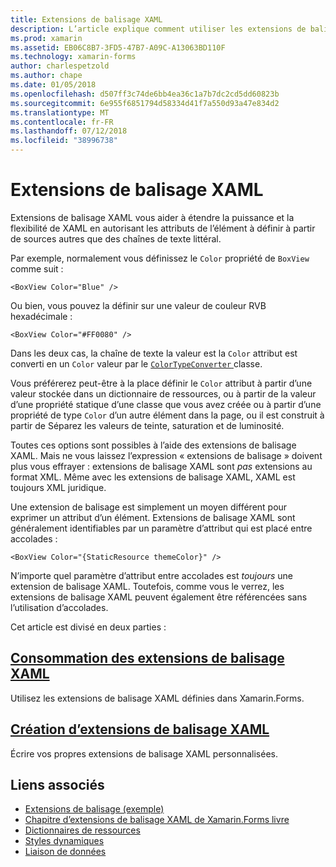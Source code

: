 ```yaml
---
title: Extensions de balisage XAML
description: L’article explique comment utiliser les extensions de balisage XAML de Xamarin.Forms pour étendre la puissance et la flexibilité de XAML en autorisant les attributs de l’élément à définir à partir de sources autres que des chaînes de texte littéral.
ms.prod: xamarin
ms.assetid: EB06C8B7-3FD5-47B7-A09C-A13063BD110F
ms.technology: xamarin-forms
author: charlespetzold
ms.author: chape
ms.date: 01/05/2018
ms.openlocfilehash: d507ff3c74de6bb4ea36c1a7b7dc2cd5dd60823b
ms.sourcegitcommit: 6e955f6851794d58334d41f7a550d93a47e834d2
ms.translationtype: MT
ms.contentlocale: fr-FR
ms.lasthandoff: 07/12/2018
ms.locfileid: "38996738"
---
```

# <a name="xaml-markup-extensions"></a>Extensions de balisage XAML

Extensions de balisage XAML vous aider à étendre la puissance et la flexibilité de XAML en autorisant les attributs de l’élément à définir à partir de sources autres que des chaînes de texte littéral.

Par exemple, normalement vous définissez le `Color` propriété de `BoxView` comme suit :

```xaml
<BoxView Color="Blue" />
```

Ou bien, vous pouvez la définir sur une valeur de couleur RVB hexadécimale :

```xaml
<BoxView Color="#FF0080" />
```

Dans les deux cas, la chaîne de texte la valeur est la `Color` attribut est converti en un `Color` valeur par le [ `ColorTypeConverter` ](xref:Xamarin.Forms.ColorTypeConverter) classe.

Vous préférerez peut-être à la place définir le `Color` attribut à partir d’une valeur stockée dans un dictionnaire de ressources, ou à partir de la valeur d’une propriété statique d’une classe que vous avez créée ou à partir d’une propriété de type `Color` d’un autre élément dans la page, ou il est construit à partir de Séparez les valeurs de teinte, saturation et de luminosité.

Toutes ces options sont possibles à l’aide des extensions de balisage XAML. Mais ne vous laissez l’expression « extensions de balisage » doivent plus vous effrayer : extensions de balisage XAML sont *pas* extensions au format XML. Même avec les extensions de balisage XAML, XAML est toujours XML juridique.

Une extension de balisage est simplement un moyen différent pour exprimer un attribut d’un élément. Extensions de balisage XAML sont généralement identifiables par un paramètre d’attribut qui est placé entre accolades :

```xaml
<BoxView Color="{StaticResource themeColor}" />
```

N’importe quel paramètre d’attribut entre accolades est *toujours* une extension de balisage XAML. Toutefois, comme vous le verrez, les extensions de balisage XAML peuvent également être référencées sans l’utilisation d’accolades.

Cet article est divisé en deux parties :

## <a name="consuming-xaml-markup-extensionsconsumingmd"></a>[Consommation des extensions de balisage XAML](consuming.md)  

Utilisez les extensions de balisage XAML définies dans Xamarin.Forms.

## <a name="creating-xaml-markup-extensionscreatingmd"></a>[Création d’extensions de balisage XAML](creating.md)

Écrire vos propres extensions de balisage XAML personnalisées.



## <a name="related-links"></a>Liens associés

- [Extensions de balisage (exemple)](https://developer.xamarin.com/samples/xamarin-forms/XAML/MarkupExtensions/)
- [Chapitre d’extensions de balisage XAML de Xamarin.Forms livre](~/xamarin-forms/creating-mobile-apps-xamarin-forms/summaries/chapter10.md)
- [Dictionnaires de ressources](~/xamarin-forms/xaml/resource-dictionaries.md)
- [Styles dynamiques](~/xamarin-forms/user-interface/styles/dynamic.md)
- [Liaison de données](~/xamarin-forms/app-fundamentals/data-binding/index.md)
